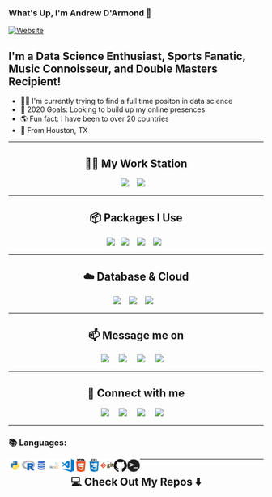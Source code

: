 ### What's Up, I'm Andrew D'Armond 👋

[![Website](https://img.shields.io/website?label=andrewdarmond.com&style=for-the-badge&url=https%3A%2F%2Fandrewdarmond.com)](https://andrewdarmond.com)

## I'm a Data Science Enthusiast, Sports Fanatic, Music Connoisseur, and Double Masters Recipient!

- 👨‍💻 I'm currently trying to find a full time positon in data science 
- 🥅 2020 Goals: Looking to build up my online presences
- 🌎 Fun fact: I have been to over 20 countries
- 🤠 From Houston, TX


<hr>

<h2 align="center"> 👨‍💻 My Work Station </h2>
<p align="center">
  <img src="https://img.shields.io/badge/apple-macbook%20pro%202016-%23999999.svg?&style=for-the-badge&logo=apple&logoColor=white" />&nbsp;&nbsp;&nbsp;
  <img src="https://img.shields.io/badge/Jupyter%20-%23F37626.svg?&style=for-the-badge&logo=Jupyter&logoColor=white" />&nbsp;&nbsp;&nbsp;
</p>
<p align="center">

<hr>

<h2 align="center"> 📦 Packages I Use </h2>
<p align="center">
  <img src="https://img.shields.io/badge/pandas%20-%23150458.svg?&style=for-the-badge&logo=pandas&logoColor=white" />&nbsp;&nbsp;
  <img src="https://img.shields.io/badge/TensorFlow%20-%23FF6F00.svg?&style=for-the-badge&logo=TensorFlow&logoColor=white" />&nbsp;&nbsp;&nbsp;
  <img src="https://img.shields.io/badge/Keras%20-%23D00000.svg?&style=for-the-badge&logo=Keras&logoColor=white"/>&nbsp;&nbsp;&nbsp;
  <img src="https://img.shields.io/badge/PyTorch%20-%23EE4C2C.svg?&style=for-the-badge&logo=PyTorch&logoColor=white" />&nbsp;&nbsp;
</p>
<p align="center">

<hr>

<h2 align="center"> ☁️ Database & Cloud </h2>
<p align="center" align='right'>
  <img src="https://img.shields.io/badge/azure%20-%230072C6.svg?&style=for-the-badge&logo=azure-devops&logoColor=white"/>&nbsp;&nbsp;&nbsp;
  <img src="https://img.shields.io/badge/AWS%20-%23FF9900.svg?&style=for-the-badge&logo=amazon-aws&logoColor=white"/>&nbsp;&nbsp;&nbsp;
  <img src="https://img.shields.io/badge/Google%20Cloud%20-%234285F4.svg?&style=for-the-badge&logo=google-cloud&logoColor=white"/>&nbsp;&nbsp;&nbsp;
</p>

<hr>

<h2  align="center"> 📫 Message me on</h2>
<p align="center">
  <img src="https://img.shields.io/badge/WHATSAPP-%2325D366.svg?&style=for-the-badge&logo=whatsapp&logoColor=white" />&nbsp;&nbsp;&nbsp;&nbsp;
  <img src="https://img.shields.io/badge/messenger-%2300B2FF.svg?&style=for-the-badge&logo=messenger&logoColor=white" />&nbsp;&nbsp;&nbsp;&nbsp;
  <img src="https://img.shields.io/badge/gmail-%23D14836.svg?&style=for-the-badge&logo=gmail&logoColor=white" />&nbsp;&nbsp;&nbsp;&nbsp;
  <img src="https://img.shields.io/badge/Microsoft%20Outlook-0078D4?logo=microsoft-outlook&logoColor=white&style=for-the-badge" />&nbsp;&nbsp;&nbsp;&nbsp;
</p>

<hr>

<h2  align="center"> 💬 Connect with me </h2>
<p align="center">
    <img src="https://img.shields.io/badge/facebook-%231877F2.svg?&style=for-the-badge&logo=facebook&logoColor=white" />&nbsp;&nbsp;&nbsp;&nbsp;
    <img src="https://img.shields.io/badge/instagram-%23E4405F.svg?&style=for-the-badge&logo=instagram&logoColor=white" />&nbsp;&nbsp;&nbsp;&nbsp;
    <img src="https://img.shields.io/badge/twitter-%231DA1F2.svg?&style=for-the-badge&logo=twitter&logoColor=white" />&nbsp;&nbsp;&nbsp;&nbsp;
    <img src="https://img.shields.io/badge/linkedin-%230077B5.svg?&style=for-the-badge&logo=linkedin&logoColor=white" />&nbsp;&nbsp;&nbsp;&nbsp;
</p>

<hr> 

### 📚 Languages: 
[<img align="left" alt="Python" width="26px" src="https://raw.githubusercontent.com/github/explore/80688e429a7d4ef2fca1e82350fe8e3517d3494d/topics/python/python.png" />][website]
[<img align="left" alt="R" width="26px" src="https://raw.githubusercontent.com/github/explore/361e2821e2dea67711cde99c9c40ed357061cf27/topics/r/r.png" />][website]
[<img align="left" alt="SQL" width="26px" src="https://raw.githubusercontent.com/github/explore/80688e429a7d4ef2fca1e82350fe8e3517d3494d/topics/sql/sql.png" />][website]
[<img align="left" alt="MySQL" width="26px" src="https://raw.githubusercontent.com/github/explore/80688e429a7d4ef2fca1e82350fe8e3517d3494d/topics/mysql/mysql.png" />][website]
[<img align="left" alt="Visual Studio Code" width="26px" src="https://raw.githubusercontent.com/github/explore/80688e429a7d4ef2fca1e82350fe8e3517d3494d/topics/visual-studio-code/visual-studio-code.png" />][website]
[<img align="left" alt="HTML5" width="26px" src="https://raw.githubusercontent.com/github/explore/80688e429a7d4ef2fca1e82350fe8e3517d3494d/topics/html/html.png" />][website]
[<img align="left" alt="CSS3" width="26px" src="https://raw.githubusercontent.com/github/explore/80688e429a7d4ef2fca1e82350fe8e3517d3494d/topics/css/css.png" />][website]
[<img align="left" alt="Git" width="26px" src="https://raw.githubusercontent.com/github/explore/80688e429a7d4ef2fca1e82350fe8e3517d3494d/topics/git/git.png" />][website]
[<img align="left" alt="GitHub" width="26px" src="https://raw.githubusercontent.com/github/explore/78df643247d429f6cc873026c0622819ad797942/topics/github/github.png" />][website]
[<img align="left" alt="Terminal" width="26px" src="https://raw.githubusercontent.com/github/explore/80688e429a7d4ef2fca1e82350fe8e3517d3494d/topics/terminal/terminal.png" />][website]


<hr>

<h2  align="center">💻 Check Out My Repos ⬇️ </h2>



[website]: https://www.andrewdarmond.com
[twitter]: https://twitter.com/andrewdarmond
[instagram]: https://instagram.com/andrewwdarmond
[linkedin]: https://linkedin.com/in/andrewdarmond
[facebook]:https://www.facebook.com/andrew.darmond